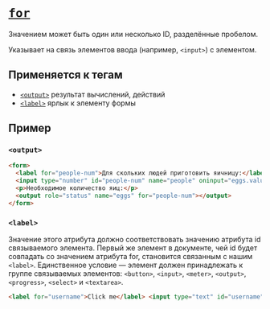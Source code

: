 # [`for`](../index.md)

Значением может быть один или несколько ID, разделённые пробелом.

Указывает на связь элементов ввода (например, `<input>`) с элементом.

## Применяется к тегам

- [`<output>`](../Tags/output.md) результат вычислений, действий
- [`<label>`](../Tags/label.md) ярлык к элементу формы

## Пример

### `<output>`

```html
<form>
  <label for="people-num">Для скольких людей приготовить яичницу:</label>
  <input type="number" id="people-num" name="people" oninput="eggs.value = (parseInt(people.value) * 2)" />
  <p>Необходимое количество яиц:</p>
  <output role="status" name="eggs" for="people-num"></output>
</form>
```

### `<label>`

Значение этого атрибута должно соответствовать значению атрибута id связываемого элемента. Первый же элемент в документе, чей id будет совпадать со значением атрибута for, становится связанным с нашим `<label>`. Единственное условие — элемент должен принадлежать к группе связываемых элементов: `<button>`, `<input>`, `<meter>`, `<output>`, `<progress>`, `<select>` и `<textarea>`.

```html
<label for="username">Click me</label> <input type="text" id="username" />
```
